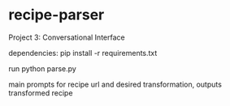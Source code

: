 # recipe-parser
Project 3: Conversational Interface

dependencies:
pip install -r requirements.txt


run 
python parse.py

main prompts for recipe url and desired transformation, outputs transformed recipe